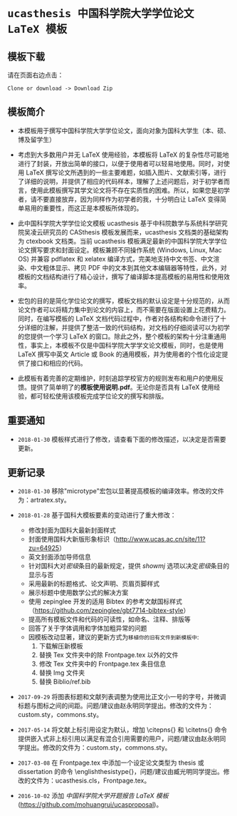 # `ucasthesis 中国科学院大学学位论文 LaTeX 模板`

## 模板下载

请在页面右边点击：

```
Clone or download -> Download Zip
```
## 模板简介
 
* 本模板用于撰写中国科学院大学学位论文，面向对象为国科大学生（本、硕、博及留学生）

* 考虑到大多数用户并无 LaTeX 使用经验，本模板将 LaTeX 的复杂性尽可能地进行了封装，开放出简单的接口，以便于使用者可以轻易地使用。同时，对使用 LaTeX 撰写论文所遇到的一些主要难题，如插入图片、文献索引等，进行了详细的说明，并提供了相应的代码样本，理解了上述问题后，对于初学者而言，使用此模板撰写其学文论文将不存在实质性的困难。所以，如果您是初学者，请不要直接放弃，因为同样作为初学者的我，十分明白让 LaTeX 变得简单易用的重要性，而这正是本模板所体现的。

* 此中国科学院大学学位论文模板 ucasthesis 基于中科院数学与系统科学研究院吴凌云研究员的 CASthesis 模板发展而来，ucasthesis 文档类的基础架构为 ctexbook 文档类。当前 ucasthesis 模板满足最新的中国科学院大学学位论文撰写要求和封面设定。模板兼顾不同操作系统 (Windows, Linux, Mac OS) 并兼容 pdflatex 和 xelatex 编译方式，完美地支持中文书签、中文渲染、中文粗体显示、拷贝 PDF 中的文本到其他文本编辑器等特性，此外，对模板的文档结构进行了精心设计，撰写了编译脚本提高模板的易用性和使用效率。

* 宏包的目的是简化学位论文的撰写，模板文档的默认设定是十分规范的，从而论文作者可以将精力集中到论文的内容上，而不需要在版面设置上花费精力。 同时，在编写模板的 LaTeX 文档代码过程中，作者对各结构和命令进行了十分详细的注解，并提供了整洁一致的代码结构，对文档的仔细阅读可以为初学的您提供一个学习 LaTeX 的窗口。除此之外，整个模板的架构十分注重通用性，事实上，本模板不仅是中国科学院大学学文论文模板，同时，也是使用 LaTeX 撰写中英文 Article 或 Book 的通用模板，并为使用者的个性化设定提供了接口和相应的代码。

* 此模板有着完善的定期维护，时刻追踪学校官方的规则发布和用户的使用反馈。提供了简单明了的**模板使用说明.pdf**。无论你是否具有 LaTeX 使用经验，都可轻松使用该模板完成学位论文的撰写和排版。

## 重要通知

* `2018-01-30` 模板样式进行了修改，请查看下面的修改描述，以决定是否需要更新。

## 更新记录

* `2018-01-30` 移除"microtype"宏包以显著提高模板的编译效率。修改的文件为：artratex.sty。

* `2018-01-28` 基于国科大模板要素的变动进行了重大修改：
    * 修改封面为国科大最新封面样式
    * 封面使用国科大新版形象标识（<http://www.ucas.ac.cn/site/11?zu=64925>）
    * 英文封面添加导师信息
    * 针对国科大对*密级*条目的最新规定，提供 *showmj* 选项以决定*密级*条目的显示与否
    * 采用最新的标题格式、论文声明、页眉页脚样式
    * 展示标题中使用数学公式的解决方案
    * 使用 zepinglee 开发的适用 Bibtex 的参考文献国标样式（<https://github.com/zepinglee/gbt7714-bibtex-style>）
    * 提高所有模板文件和代码的可读性，如命名、注释、排版等
    * 回答了关于字体调用和字体加粗异常的问题
    * 因模板改动显著，建议的更新方式为`移植你的旧有文件到新模板中`:
        1. 下载解压新模板
        2. 替换 Tex 文件夹中的除 Frontpage.tex 以外的文件
        3. 修改 Tex 文件夹中的 Frontpage.tex 条目信息
        4. 替换 Img 文件夹
        5. 替换 Biblio/ref.bib

* `2017-09-29` 将图表标题和文献列表调整为使用比正文小一号的字号，并微调标题与图标之间的间距。问题/建议由赵永明同学提出。修改的文件为：custom.sty，commons.sty。

* `2017-05-14` 将文献上标引用设定为默认，增加 \citepns{} 和 \citetns{} 命令提供嵌入式非上标引用以满足有混合引用需要的用户，问题/建议由赵永明同学提出。修改的文件为：custom.sty，commons.sty。

* `2017-03-08` 在 Frontpage.tex 中添加一个设定论文类型为 thesis 或 dissertation 的命令 \englishthesistype{}，问题/建议由臧光明同学提出。修改的文件为：ucasthesis.cls，Frontpage.tex。

* `2016-10-02` 添加 *中国科学院大学开题报告 LaTeX 模板* (<https://github.com/mohuangrui/ucasproposal>)。
